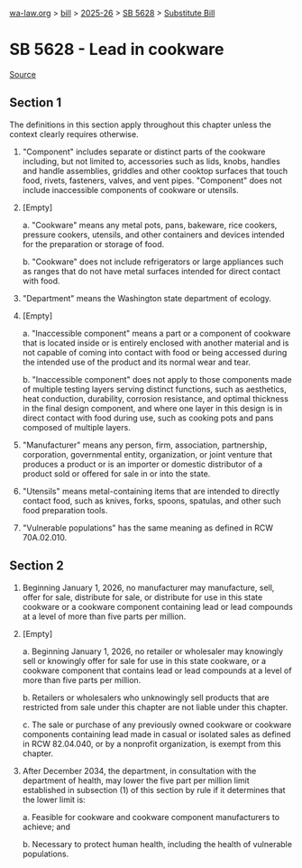 [wa-law.org](/) > [bill](/bill/) > [2025-26](/bill/2025-26/) > [SB 5628](/bill/2025-26/sb/5628/) > [Substitute Bill](/bill/2025-26/sb/5628/S/)

# SB 5628 - Lead in cookware

[Source](http://lawfilesext.leg.wa.gov/biennium/2025-26/Pdf/Bills/Senate%20Bills/5628-S.pdf)

## Section 1
The definitions in this section apply throughout this chapter unless the context clearly requires otherwise.

1. "Component" includes separate or distinct parts of the cookware including, but not limited to, accessories such as lids, knobs, handles and handle assemblies, griddles and other cooktop surfaces that touch food, rivets, fasteners, valves, and vent pipes. "Component" does not include inaccessible components of cookware or utensils.

2. [Empty]

    a. "Cookware" means any metal pots, pans, bakeware, rice cookers, pressure cookers, utensils, and other containers and devices intended for the preparation or storage of food.

    b. "Cookware" does not include refrigerators or large appliances such as ranges that do not have metal surfaces intended for direct contact with food.

3. "Department" means the Washington state department of ecology.

4. [Empty]

    a. "Inaccessible component" means a part or a component of cookware that is located inside or is entirely enclosed with another material and is not capable of coming into contact with food or being accessed during the intended use of the product and its normal wear and tear.

    b. "Inaccessible component" does not apply to those components made of multiple testing layers serving distinct functions, such as aesthetics, heat conduction, durability, corrosion resistance, and optimal thickness in the final design component, and where one layer in this design is in direct contact with food during use, such as cooking pots and pans composed of multiple layers.

5. "Manufacturer" means any person, firm, association, partnership, corporation, governmental entity, organization, or joint venture that produces a product or is an importer or domestic distributor of a product sold or offered for sale in or into the state.

6. "Utensils" means metal-containing items that are intended to directly contact food, such as knives, forks, spoons, spatulas, and other such food preparation tools.

7. "Vulnerable populations" has the same meaning as defined in RCW 70A.02.010.

## Section 2
1. Beginning January 1, 2026, no manufacturer may manufacture, sell, offer for sale, distribute for sale, or distribute for use in this state cookware or a cookware component containing lead or lead compounds at a level of more than five parts per million.

2. [Empty]

    a. Beginning January 1, 2026, no retailer or wholesaler may knowingly sell or knowingly offer for sale for use in this state cookware, or a cookware component that contains lead or lead compounds at a level of more than five parts per million.

    b. Retailers or wholesalers who unknowingly sell products that are restricted from sale under this chapter are not liable under this chapter.

    c. The sale or purchase of any previously owned cookware or cookware components containing lead made in casual or isolated sales as defined in RCW 82.04.040, or by a nonprofit organization, is exempt from this chapter.

3. After December 2034, the department, in consultation with the department of health, may lower the five part per million limit established in subsection (1) of this section by rule if it determines that the lower limit is:

    a. Feasible for cookware and cookware component manufacturers to achieve; and

    b. Necessary to protect human health, including the health of vulnerable populations.
